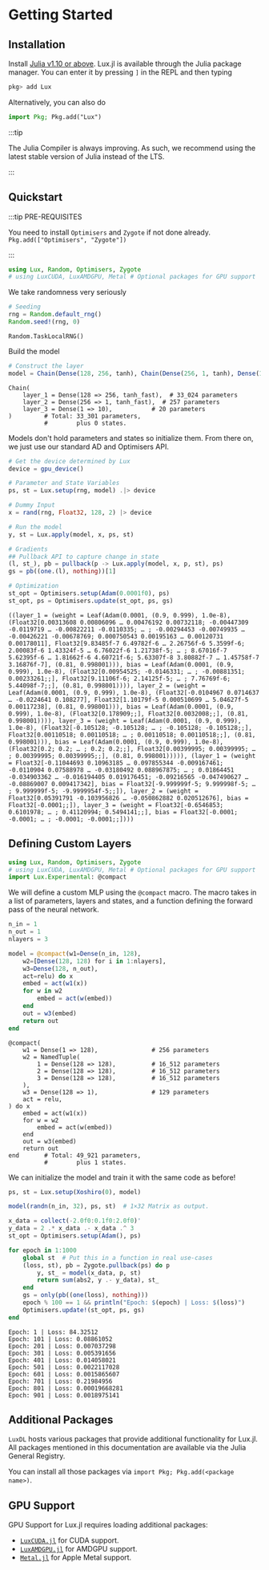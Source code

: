 
<a id='getting-started'></a>

# Getting Started


<a id='Installation'></a>

## Installation


Install [Julia v1.10 or above](https://julialang.org/downloads/). Lux.jl is available through the Julia package manager. You can enter it by pressing `]` in the REPL and then typing


```julia
pkg> add Lux
```


Alternatively, you can also do


```julia
import Pkg; Pkg.add("Lux")
```


:::tip


The Julia Compiler is always improving. As such, we recommend using the latest stable version of Julia instead of the LTS.


:::


<a id='Quickstart'></a>

## Quickstart


:::tip PRE-REQUISITES


You need to install `Optimisers` and `Zygote` if not done already. `Pkg.add(["Optimisers", "Zygote"])`


:::


```julia
using Lux, Random, Optimisers, Zygote
# using LuxCUDA, LuxAMDGPU, Metal # Optional packages for GPU support
```


We take randomness very seriously


```julia
# Seeding
rng = Random.default_rng()
Random.seed!(rng, 0)
```


```
Random.TaskLocalRNG()
```


Build the model


```julia
# Construct the layer
model = Chain(Dense(128, 256, tanh), Chain(Dense(256, 1, tanh), Dense(1, 10)))
```


```
Chain(
    layer_1 = Dense(128 => 256, tanh_fast),  # 33_024 parameters
    layer_2 = Dense(256 => 1, tanh_fast),  # 257 parameters
    layer_3 = Dense(1 => 10),           # 20 parameters
)         # Total: 33_301 parameters,
          #        plus 0 states.
```


Models don't hold parameters and states so initialize them. From there on, we just use our standard AD and Optimisers API.


```julia
# Get the device determined by Lux
device = gpu_device()

# Parameter and State Variables
ps, st = Lux.setup(rng, model) .|> device

# Dummy Input
x = rand(rng, Float32, 128, 2) |> device

# Run the model
y, st = Lux.apply(model, x, ps, st)

# Gradients
## Pullback API to capture change in state
(l, st_), pb = pullback(p -> Lux.apply(model, x, p, st), ps)
gs = pb((one.(l), nothing))[1]

# Optimization
st_opt = Optimisers.setup(Adam(0.0001f0), ps)
st_opt, ps = Optimisers.update(st_opt, ps, gs)
```


```
((layer_1 = (weight = Leaf(Adam(0.0001, (0.9, 0.999), 1.0e-8), (Float32[0.00313608 0.00806096 … 0.00476192 0.00732118; -0.00447309 -0.0119719 … -0.00822211 -0.0110335; … ; -0.00294453 -0.00749935 … -0.00426221 -0.00678769; 0.000750543 0.00195163 … 0.00120731 0.00178011], Float32[9.83485f-7 6.49782f-6 … 2.26756f-6 5.3599f-6; 2.00083f-6 1.43324f-5 … 6.76022f-6 1.21738f-5; … ; 8.67016f-7 5.62395f-6 … 1.81662f-6 4.60721f-6; 5.63307f-8 3.80882f-7 … 1.45758f-7 3.16876f-7], (0.81, 0.998001))), bias = Leaf(Adam(0.0001, (0.9, 0.999), 1.0e-8), (Float32[0.00954525; -0.0146331; … ; -0.00881351; 0.00233261;;], Float32[9.11106f-6; 2.14125f-5; … ; 7.76769f-6; 5.44098f-7;;], (0.81, 0.998001)))), layer_2 = (weight = Leaf(Adam(0.0001, (0.9, 0.999), 1.0e-8), (Float32[-0.0104967 0.0714637 … -0.0224641 0.108277], Float32[1.10179f-5 0.000510699 … 5.04627f-5 0.00117238], (0.81, 0.998001))), bias = Leaf(Adam(0.0001, (0.9, 0.999), 1.0e-8), (Float32[0.178909;;], Float32[0.0032008;;], (0.81, 0.998001)))), layer_3 = (weight = Leaf(Adam(0.0001, (0.9, 0.999), 1.0e-8), (Float32[-0.105128; -0.105128; … ; -0.105128; -0.105128;;], Float32[0.00110518; 0.00110518; … ; 0.00110518; 0.00110518;;], (0.81, 0.998001))), bias = Leaf(Adam(0.0001, (0.9, 0.999), 1.0e-8), (Float32[0.2; 0.2; … ; 0.2; 0.2;;], Float32[0.00399995; 0.00399995; … ; 0.00399995; 0.00399995;;], (0.81, 0.998001))))), (layer_1 = (weight = Float32[-0.11044693 0.10963185 … 0.097855344 -0.009167461; -0.0110904 0.07588978 … -0.03180492 0.088967875; … ; 0.01864451 -0.034903362 … -0.016194405 0.019176451; -0.09216565 -0.047490627 … -0.08869007 0.009417342], bias = Float32[-9.999999f-5; 9.999998f-5; … ; 9.999999f-5; -9.9999954f-5;;]), layer_2 = (weight = Float32[0.05391791 -0.103956826 … -0.050862882 0.020512676], bias = Float32[-0.0001;;]), layer_3 = (weight = Float32[-0.6546853; 0.6101978; … ; 0.41120994; 0.5494141;;], bias = Float32[-0.0001; -0.0001; … ; -0.0001; -0.0001;;])))
```


<a id='Defining-Custom-Layers'></a>

## Defining Custom Layers


```julia
using Lux, Random, Optimisers, Zygote
# using LuxCUDA, LuxAMDGPU, Metal # Optional packages for GPU support
import Lux.Experimental: @compact
```


We will define a custom MLP using the `@compact` macro. The macro takes in a list of parameters, layers and states, and a function defining the forward pass of the neural network.


```julia
n_in = 1
n_out = 1
nlayers = 3

model = @compact(w1=Dense(n_in, 128),
    w2=[Dense(128, 128) for i in 1:nlayers],
    w3=Dense(128, n_out),
    act=relu) do x
    embed = act(w1(x))
    for w in w2
        embed = act(w(embed))
    end
    out = w3(embed)
    return out
end
```


```
@compact(
    w1 = Dense(1 => 128),               # 256 parameters
    w2 = NamedTuple(
        1 = Dense(128 => 128),          # 16_512 parameters
        2 = Dense(128 => 128),          # 16_512 parameters
        3 = Dense(128 => 128),          # 16_512 parameters
    ),
    w3 = Dense(128 => 1),               # 129 parameters
    act = relu,
) do x 
    embed = act(w1(x))
    for w = w2
        embed = act(w(embed))
    end
    out = w3(embed)
    return out
end       # Total: 49_921 parameters,
          #        plus 1 states.
```


We can initialize the model and train it with the same code as before!


```julia
ps, st = Lux.setup(Xoshiro(0), model)

model(randn(n_in, 32), ps, st)  # 1×32 Matrix as output.

x_data = collect(-2.0f0:0.1f0:2.0f0)'
y_data = 2 .* x_data .- x_data .^ 3
st_opt = Optimisers.setup(Adam(), ps)

for epoch in 1:1000
    global st  # Put this in a function in real use-cases
    (loss, st), pb = Zygote.pullback(ps) do p
        y, st_ = model(x_data, p, st)
        return sum(abs2, y .- y_data), st_
    end
    gs = only(pb((one(loss), nothing)))
    epoch % 100 == 1 && println("Epoch: $(epoch) | Loss: $(loss)")
    Optimisers.update!(st_opt, ps, gs)
end
```


```
Epoch: 1 | Loss: 84.32512
Epoch: 101 | Loss: 0.08861052
Epoch: 201 | Loss: 0.007037298
Epoch: 301 | Loss: 0.005391656
Epoch: 401 | Loss: 0.014058021
Epoch: 501 | Loss: 0.0022117028
Epoch: 601 | Loss: 0.0015865607
Epoch: 701 | Loss: 0.21984956
Epoch: 801 | Loss: 0.00019668281
Epoch: 901 | Loss: 0.0018975141
```


<a id='Additional-Packages'></a>

## Additional Packages


`LuxDL` hosts various packages that provide additional functionality for Lux.jl. All packages mentioned in this documentation are available via the Julia General Registry.


You can install all those packages via `import Pkg; Pkg.add(<package name>)`.


<a id='GPU-Support'></a>

## GPU Support


GPU Support for Lux.jl requires loading additional packages:


  * [`LuxCUDA.jl`](https://github.com/LuxDL/LuxCUDA.jl) for CUDA support.
  * [`LuxAMDGPU.jl`](https://github.com/LuxDL/LuxAMDGPU.jl) for AMDGPU support.
  * [`Metal.jl`](https://github.com/JuliaGPU/Metal.jl) for Apple Metal support.


